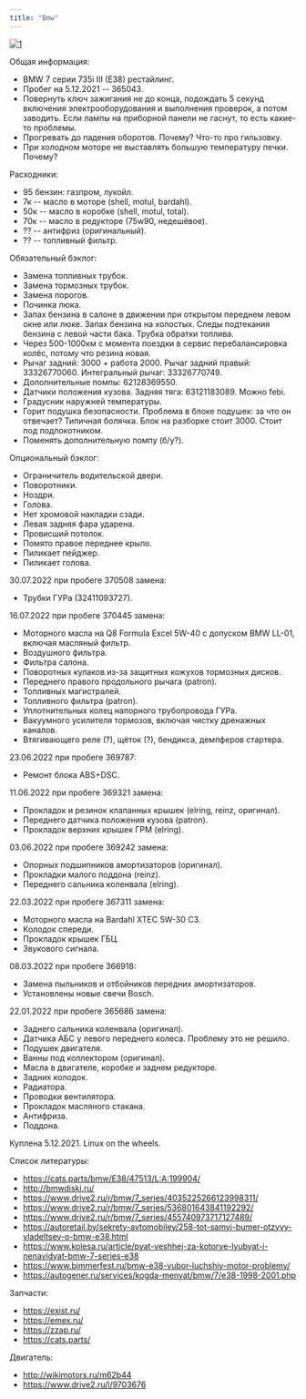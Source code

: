 ```yaml
---
title: "Bmw"
---
```


[![1](/bmw/bmw.jpg)](/bmw/bmw.jpg)

Общая информация:
* BMW 7 серии 735i III (E38) рестайлинг.
* Пробег на 5.12.2021 -- 365043.
* Повернуть ключ зажигания не до конца, подождать 5 секунд включения электрооборудования и выполнения проверок, а потом заводить. Если лампы на приборной панели не гаснут, то есть какие-то проблемы.
* Прогревать до падения оборотов. Почему? Что-то про гильзовку.
* При холодном моторе не выставлять большую температуру печки. Почему?

Расходники:
* 95 бензин: газпром, лукойл.
* 7к -- масло в моторе (shell, motul, bardahl).
* 50к -- масло в коробке (shell, motul, total).
* 70к -- масло в редукторе (75w90, недешёвое).
* ?? -- антифриз (оригинальный).
* ?? -- топливный фильтр.

Обязательный бэклог:
* Замена топливных трубок.
* Замена тормозных трубок.
* Замена порогов.
* Починка люка.
* Запах бензина в салоне в движении при открытом переднем левом окне или люке. Запах бензина на холостых. Следы подтекания бензина с левой части бака. Трубка обратки топлива.
* Через 500-1000км с момента поездки в сервис перебалансировка колёс, потому что резина новая.
* Рычаг задний: 3000 + работа 2000. Рычаг задний правый: 33326770060. Интегральный рычаг: 33326770749.
* Дополнительные помпы: 62128369550.
* Датчики положения кузова. Задняя тяга: 63121183089. Можно febi.
* Градусник наружней температуры.
* Горит подушка безопасности. Проблема в блоке подушек: за что он отвечает? Типичная болячка. Блок на разборке стоит 3000. Стоит под подлокотником.
* Поменять дополнительную помпу (б/у?).

Опциональный бэклог:
* Ограничитель водительской двери.
* Поворотники.
* Ноздри.
* Голова.
* Нет хромовой накладки сзади.
* Левая задняя фара ударена.
* Провисший потолок.
* Помято правое переднее крыло.
* Пиликает пейджер.
* Пиликает голова.

30.07.2022 при пробеге 370508 замена:
* Трубки ГУРа (32411093727).

16.07.2022 при пробеге 370445 замена:
* Моторного масла на Q8 Formula Excel 5W-40 с допуском BMW LL-01, включая масляный фильтр.
* Воздушного фильтра.
* Фильтра салона.
* Поворотных кулаков из-за защитных кожухов тормозных дисков.
* Переднего правого продольного рычага (patron).
* Топливных магистралей.
* Топливного фильтра (patron).
* Уплотнительных колец напорного трубопровода ГУРа.
* Вакуумного усилителя тормозов, включая чистку дренажных каналов.
* Втягивающего реле (?), щёток (?), бендикса, демпферов стартера.

23.06.2022 при пробеге 369787:
* Ремонт блока ABS+DSC.

11.06.2022 при пробеге 369321 замена:
* Прокладок и резинок клапанных крышек (elring, reinz, оригинал).
* Переднего датчика положения кузова (patron).
* Прокладок верхних крышек ГРМ (elring).

03.06.2022 при пробеге 369242 замена:
* Опорных подшипников амортизаторов (оригинал).
* Прокладки малого поддона (reinz).
* Переднего сальника коленвала (elring).

22.03.2022 при пробеге 367311 замена:
* Моторного масла на Bardahl XTEC 5W-30 C3.
* Колодок спереди.
* Прокладок крышек ГБЦ.
* Звукового сигнала.

08.03.2022 при пробеге 366918:
* Замена пыльников и отбойников передних амортизаторов.
* Установлены новые свечи Bosch.

22.01.2022 при пробеге 365686 замена:
* Заднего сальника коленвала (оригинал).
* Датчика АБС у левого переднего колеса. Проблему это не решило.
* Подушек двигателя.
* Ванны под коллектором (оригинал).
* Масла в двигателе, коробке и заднем редукторе.
* Задних колодок.
* Радиатора.
* Проводки вентилятора.
* Прокладок масляного стакана.
* Антифриза.
* Поддона.

Куплена 5.12.2021. Linux on the wheels. 

Список литературы:
* https://cats.parts/bmw/E38/47513/L:A:199904/
* http://bmwdiski.ru/
* https://www.drive2.ru/r/bmw/7_series/4035225266123998311/
* https://www.drive2.ru/r/bmw/7_series/536801643841192292/
* https://www.drive2.ru/r/bmw/7_series/455740973717127489/
* https://autoretail.by/sekrety-avtomobiley/258-tot-samyj-bumer-otzyvy-vladeltsev-o-bmw-e38.html
* https://www.kolesa.ru/article/pyat-veshhej-za-kotorye-lyubyat-i-nenavidyat-bmw-7-series-e38
* https://www.bimmerfest.ru/bmw-e38-vubor-luchshiy-motor-problemy/
* https://autogener.ru/services/kogda-menyat/bmw/7/e38-1998-2001.php

Запчасти:
* https://exist.ru/
* https://emex.ru/
* https://zzap.ru/
* https://cats.parts/

Двигатель:
* http://wikimotors.ru/m62b44
* https://www.drive2.ru/l/9703676

